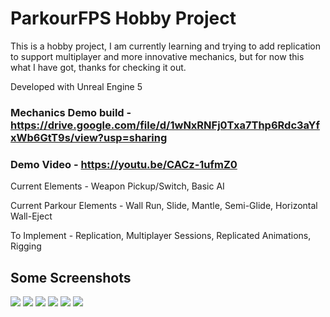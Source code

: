 # ParkourFPS Hobby Project

This is a hobby project, I am currently learning and trying to add replication to support multiplayer and more innovative mechanics, but for now this what I have got, thanks for checking it out.

Developed with Unreal Engine 5

### Mechanics Demo build - https://drive.google.com/file/d/1wNxRNFj0Txa7Thp6Rdc3aYfxWb6GtT9s/view?usp=sharing

### Demo Video - https://youtu.be/CACz-1ufmZ0

Current Elements - Weapon Pickup/Switch, Basic AI

Current Parkour Elements - Wall Run, Slide, Mantle, Semi-Glide, Horizontal Wall-Eject

To Implement - Replication, Multiplayer Sessions, Replicated Animations, Rigging

## Some Screenshots

![](Screenshots/Screenshot1.png)
![](Screenshots/Screenshot2.png)
![](Screenshots/Screenshot3.png)
![](Screenshots/Screenshot4.png)
![](Screenshots/Screenshot5.png)
![](Screenshots/Screenshot6.png)
